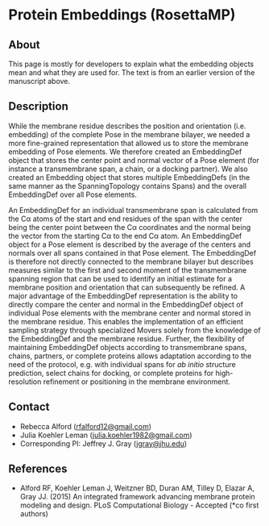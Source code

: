 # Protein Embeddings (RosettaMP)


## About
This page is mostly for developers to explain what the embedding objects mean and what they are used for. The text is from an earlier version of the manuscript above. 

## Description

While the membrane residue describes the position and orientation (i.e. embedding) of the complete Pose in the membrane bilayer, we needed a more fine-grained representation that allowed us to store the membrane embedding of Pose elements. We therefore created an EmbeddingDef object that stores the center point and normal vector of a Pose element (for instance a transmembrane span, a chain, or a docking partner). We also created an Embedding object that stores multiple EmbeddingDefs (in the same manner as the SpanningTopology contains Spans) and the overall EmbeddingDef over all Pose elements. 

An EmbeddingDef for an individual transmembrane span is calculated from the Cα atoms of the start and end residues of the span with the center being the center point between the Cα coordinates and the normal being the vector from the starting Cα to the end Cα atom. An EmbeddingDef object for a Pose element is described by the average of the centers and normals over all spans contained in that Pose element. The EmbeddingDef is therefore not directly connected to the membrane bilayer but describes measures similar to the first and second moment of the transmembrane spanning region that can be used to identify an initial estimate for a membrane position and orientation that can subsequently be refined. A major advantage of the EmbeddingDef representation is the ability to directly compare the center and normal in the EmbeddingDef object of individual Pose elements with the membrane center and normal stored in the membrane residue. This enables the implementation of an efficient sampling strategy through specialized Movers solely from the knowledge of the EmbeddingDef and the membrane residue. Further, the flexibility of maintaining EmbeddingDef objects according to transmembrane spans, chains, partners, or complete proteins allows adaptation according to the need of the protocol, e.g. with individual spans for *ab initio* structure prediction, select chains for docking, or complete proteins for high-resolution refinement or positioning in the membrane environment.

 ## Contact

- Rebecca Alford ([rfalford12@gmail.com](rfalford12@gmail.com))
- Julia Koehler Leman ([julia.koehler1982@gmail.com](julia.koehler1982@gmail.com))
- Corresponding PI: Jeffrey J. Gray ([jgray@jhu.edu](jgray@jhu.edu))

## References

* Alford RF, Koehler Leman J, Weitzner BD, Duran AM, Tilley D, Elazar A, Gray JJ. (2015) An integrated framework advancing membrane protein modeling and design. PLoS Computational Biology - Accepted (*co first authors)


